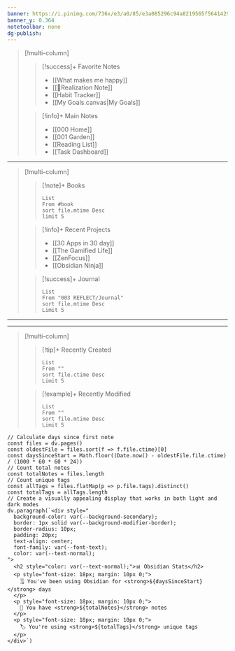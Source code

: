 ```yaml
---
banner: https://i.pinimg.com/736x/e3/a0/85/e3a085296c94a8219565f5641429a5cc.jpg
banner_y: 0.364
notetoolbar: none
dg-publish:
---
```

>[!multi-column]
>
>> [!success]+ Favorite Notes
>> - [[What makes me happy]]
>> - [[🧘Realization Note]]
>> - [[Habit Tracker]]
>> - [[My Goals.canvas|My Goals]]
>
>> [!info]+ Main Notes
>> - [[000 Home]]
>> - [[001 Garden]]
>> - [[Reading List]]
>> - [[Task Dashboard]]

---
> [!multi-column]
>
> > [!note]+ Books
>>```dataview
> > List
> > From #book
> > sort file.mtime Desc
> > limit 5
> > ```
>
> > [!info]+ Recent Projects
> > - [[30 Apps in 30 day]]
> > - [[The Gamified Life]]
> > - [[ZenFocus]]
> > - [[Obsidian Ninja]]
>
> > [!success]+ Journal
>> ```dataview
> > List
> > From "003 REFLECT/Journal"
> > sort file.mtime Desc
> > Limit 5
> > ```
---

---
> [!multi-column]
>
> > [!tip]+ Recently Created
>>```dataview
> >List
> >From ""
> >sort file.ctime Desc
> >Limit 5
> >```
>
> > [!example]+ Recently Modified
>> ```dataview 
> > List 
> > From ""
> > sort file.mtime Desc
> > Limit 5
> > ```

```dataviewjs
// Calculate days since first note
const files = dv.pages()
const oldestFile = files.sort(f => f.file.ctime)[0]
const daysSinceStart = Math.floor((Date.now() - oldestFile.file.ctime) / (1000 * 60 * 60 * 24))
// Count total notes
const totalNotes = files.length
// Count unique tags
const allTags = files.flatMap(p => p.file.tags).distinct()
const totalTags = allTags.length
// Create a visually appealing display that works in both light and dark modes
dv.paragraph(`<div style="
  background-color: var(--background-secondary);
  border: 1px solid var(--background-modifier-border);
  border-radius: 10px;
  padding: 20px;
  text-align: center;
  font-family: var(--font-text);
  color: var(--text-normal);
">
  <h2 style="color: var(--text-normal);">📊 Obsidian Stats</h2>
  <p style="font-size: 18px; margin: 10px 0;">
    🗓️ You've been using Obsidian for <strong>${daysSinceStart}</strong> days
  </p>
  <p style="font-size: 18px; margin: 10px 0;">
    📝 You have <strong>${totalNotes}</strong> notes
  </p>
  <p style="font-size: 18px; margin: 10px 0;">
    🏷️ You're using <strong>${totalTags}</strong> unique tags
  </p>
</div>`)
```